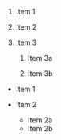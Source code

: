 1. Item 1
2. Item 2
3. Item 3

   1. Item 3a
   
   3.  Item 3b
* Item 1
* Item 2

  * Item 2a
  *  Item 2b
   

  
   
   
   
   
